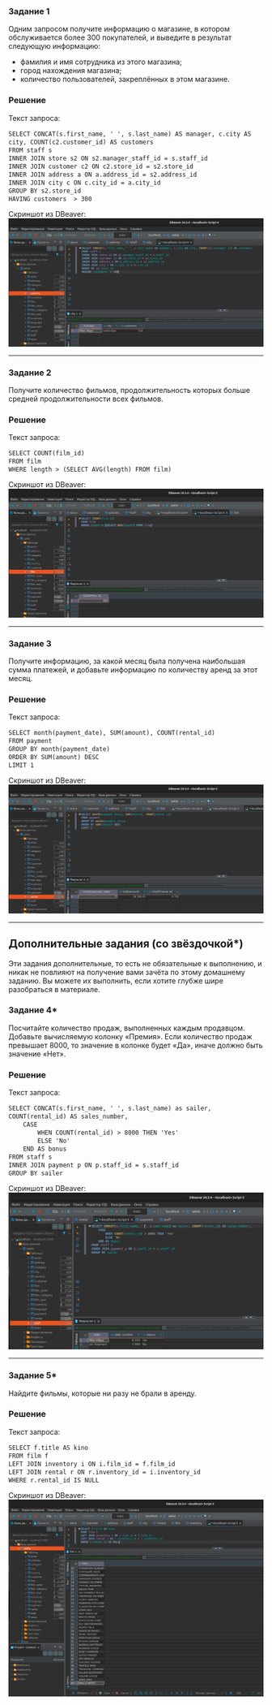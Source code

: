 ### Задание 1

Одним запросом получите информацию о магазине, в котором обслуживается более 300 покупателей, и выведите в результат следующую информацию: 
- фамилия и имя сотрудника из этого магазина;
- город нахождения магазина;
- количество пользователей, закреплённых в этом магазине.

### Решение

Текст запроса:
```
SELECT CONCAT(s.first_name, ' ', s.last_name) AS manager, c.city AS city, COUNT(c2.customer_id) AS customers
FROM staff s
INNER JOIN store s2 ON s2.manager_staff_id = s.staff_id 
INNER JOIN customer c2 ON c2.store_id = s2.store_id 
INNER JOIN address a ON a.address_id = s2.address_id 
INNER JOIN city c ON c.city_id = a.city_id
GROUP BY s2.store_id
HAVING customers  > 300
```

Скриншот из DBeaver:
![alt text](https://github.com/masterchoo495/SQL-2/blob/main/001.png)

---

### Задание 2

Получите количество фильмов, продолжительность которых больше средней продолжительности всех фильмов.

### Решение

Текст запроса:
```
SELECT COUNT(film_id)
FROM film
WHERE length > (SELECT AVG(length) FROM film)
```

Скриншот из DBeaver:
![alt text](https://github.com/masterchoo495/SQL-2/blob/main/002.png)

---

### Задание 3

Получите информацию, за какой месяц была получена наибольшая сумма платежей, и добавьте информацию по количеству аренд за этот месяц.

### Решение

Текст запроса:
```
SELECT month(payment_date), SUM(amount), COUNT(rental_id)
FROM payment
GROUP BY month(payment_date)
ORDER BY SUM(amount) DESC 
LIMIT 1
```

Скриншот из DBeaver:
![alt text](https://github.com/masterchoo495/SQL-2/blob/main/003.png)

---

## Дополнительные задания (со звёздочкой*)
Эти задания дополнительные, то есть не обязательные к выполнению, и никак не повлияют на получение вами зачёта по этому домашнему заданию. Вы можете их выполнить, если хотите глубже шире разобраться в материале.

### Задание 4*

Посчитайте количество продаж, выполненных каждым продавцом. Добавьте вычисляемую колонку «Премия». Если количество продаж превышает 8000, то значение в колонке будет «Да», иначе должно быть значение «Нет».

### Решение

Текст запроса:
```
SELECT CONCAT(s.first_name, ' ', s.last_name) as sailer, COUNT(rental_id) AS sales_number,
	CASE
		WHEN COUNT(rental_id) > 8000 THEN 'Yes'
		ELSE 'No'
	END AS bonus
FROM staff s
INNER JOIN payment p ON p.staff_id = s.staff_id 
GROUP BY sailer
```

Скриншот из DBeaver:
![alt text](https://github.com/masterchoo495/SQL-2/blob/main/004.png)

---

### Задание 5*

Найдите фильмы, которые ни разу не брали в аренду.

### Решение

Текст запроса:
```
SELECT f.title AS kino 
FROM film f
LEFT JOIN inventory i ON i.film_id = f.film_id
LEFT JOIN rental r ON r.inventory_id = i.inventory_id
WHERE r.rental_id IS NULL
```

Скриншот из DBeaver:
![alt text](https://github.com/masterchoo495/SQL-2/blob/main/005.png)
